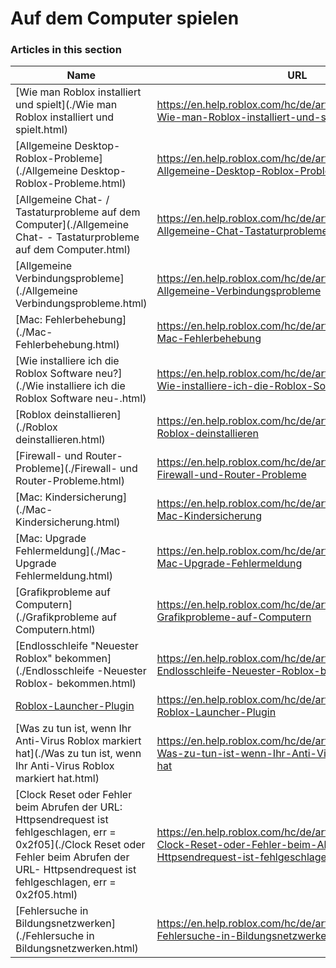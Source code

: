# Auf dem Computer spielen  
### Articles in this section
Name|URL
-|-
[Wie man Roblox installiert und spielt](./Wie man Roblox installiert und spielt.html) |https://en.help.roblox.com/hc/de/articles/204473560-Wie-man-Roblox-installiert-und-spielt
[Allgemeine Desktop-Roblox-Probleme](./Allgemeine Desktop-Roblox-Probleme.html) |https://en.help.roblox.com/hc/de/articles/203312870-Allgemeine-Desktop-Roblox-Probleme
[Allgemeine Chat- / Tastaturprobleme auf dem Computer](./Allgemeine Chat- - Tastaturprobleme auf dem Computer.html) |https://en.help.roblox.com/hc/de/articles/203313040-Allgemeine-Chat-Tastaturprobleme-auf-dem-Computer
[Allgemeine Verbindungsprobleme](./Allgemeine Verbindungsprobleme.html) |https://en.help.roblox.com/hc/de/articles/203312880-Allgemeine-Verbindungsprobleme
[Mac: Fehlerbehebung](./Mac- Fehlerbehebung.html) |https://en.help.roblox.com/hc/de/articles/203312990-Mac-Fehlerbehebung
[Wie installiere ich die Roblox Software neu?](./Wie installiere ich die Roblox Software neu-.html) |https://en.help.roblox.com/hc/de/articles/203312910-Wie-installiere-ich-die-Roblox-Software-neu-
[Roblox deinstallieren](./Roblox deinstallieren.html) |https://en.help.roblox.com/hc/de/articles/203312980-Roblox-deinstallieren
[Firewall- und Router-Probleme](./Firewall- und Router-Probleme.html) |https://en.help.roblox.com/hc/de/articles/203312840-Firewall-und-Router-Probleme
[Mac: Kindersicherung](./Mac- Kindersicherung.html) |https://en.help.roblox.com/hc/de/articles/203313010-Mac-Kindersicherung
[Mac: Upgrade Fehlermeldung](./Mac- Upgrade Fehlermeldung.html) |https://en.help.roblox.com/hc/de/articles/203313000-Mac-Upgrade-Fehlermeldung
[Grafikprobleme auf Computern](./Grafikprobleme auf Computern.html) |https://en.help.roblox.com/hc/de/articles/203312790-Grafikprobleme-auf-Computern
[Endlosschleife "Neuester Roblox" bekommen](./Endlosschleife -Neuester Roblox- bekommen.html) |https://en.help.roblox.com/hc/de/articles/203312940-Endlosschleife-Neuester-Roblox-bekommen
[Roblox-Launcher-Plugin](./Roblox-Launcher-Plugin.html) |https://en.help.roblox.com/hc/de/articles/203313020-Roblox-Launcher-Plugin
[Was zu tun ist, wenn Ihr Anti-Virus Roblox markiert hat](./Was zu tun ist, wenn Ihr Anti-Virus Roblox markiert hat.html) |https://en.help.roblox.com/hc/de/articles/203313030-Was-zu-tun-ist-wenn-Ihr-Anti-Virus-Roblox-markiert-hat
[Clock Reset oder Fehler beim Abrufen der URL: Httpsendrequest ist fehlgeschlagen, err = 0x2f05](./Clock Reset oder Fehler beim Abrufen der URL- Httpsendrequest ist fehlgeschlagen, err = 0x2f05.html) |https://en.help.roblox.com/hc/de/articles/203312830-Clock-Reset-oder-Fehler-beim-Abrufen-der-URL-Httpsendrequest-ist-fehlgeschlagen-err-0x2f05
[Fehlersuche in Bildungsnetzwerken](./Fehlersuche in Bildungsnetzwerken.html) |https://en.help.roblox.com/hc/de/articles/115005744663-Fehlersuche-in-Bildungsnetzwerken